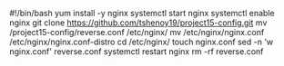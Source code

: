 #!/bin/bash
yum install -y nginx
systemctl start nginx
systemctl enable nginx
git clone https://github.com/tshenoy19/project15-config.git
mv /project15-config/reverse.conf /etc/nginx/
mv /etc/nginx/nginx.conf /etc/nginx/nginx.conf-distro
cd /etc/nginx/
touch nginx.conf
sed -n 'w nginx.conf' reverse.conf
systemctl restart nginx
rm -rf reverse.conf





